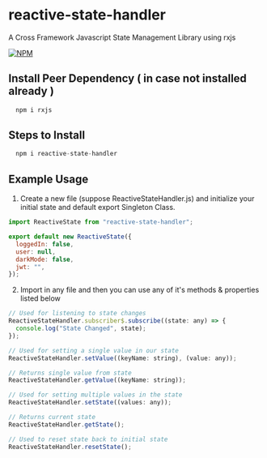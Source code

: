 # reactive-state-handler

A Cross Framework Javascript State Management Library using rxjs

[![NPM](https://nodei.co/npm/reactive-state-handler.png?downloads=true)](https://nodei.co/npm/reactive-state-handler/)

## Install Peer Dependency ( in case not installed already )

```javascript
  npm i rxjs
```

## Steps to Install

```javascript
  npm i reactive-state-handler
```

## Example Usage

1. Create a new file (suppose ReactiveStateHandler.js) and initialize your initial state and default export Singleton Class.

```javascript
import ReactiveState from "reactive-state-handler";

export default new ReactiveState({
  loggedIn: false,
  user: null,
  darkMode: false,
  jwt: "",
});
```

2. Import in any file and then you can use any of it's methods & properties listed below

```javascript
// Used for listening to state changes
ReactiveStateHandler.subscriber$.subscribe((state: any) => {
  console.log("State Changed", state);
});

// Used for setting a single value in our state
ReactiveStateHandler.setValue((keyName: string), (value: any));

// Returns single value from state
ReactiveStateHandler.getValue((keyName: string));

// Used for setting multiple values in the state
ReactiveStateHandler.setState((values: any));

// Returns current state
ReactiveStateHandler.getState();

// Used to reset state back to initial state
ReactiveStateHandler.resetState();
```
